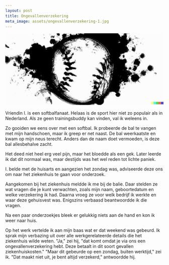 ```yaml
---
layout: post
title: Ongevallenverzekering
meta_image: assets/ongevallenverzekering-1.jpg
---
```


![Dagelijkse dingen in Zwitserland vanuit Nederlands perspectief](assets/ongevallenverzekering-1.jpg)

Vriendin I. is een softbalfanaat. Helaas is de sport hier niet zo populair als in Nederland. Als ze geen trainingsbuddy kan vinden, val ik weleens in.

Zo gooiden we eens over met een softbal. Ik probeerde de bal te vangen met mijn handschoen, maar ik greep er net naast. De bal weerkaatste en kwam op mijn neus terecht. Anders dan de naam doet vermoeden, is deze bal allesbehalve zacht.

Het deed niet heel erg veel pijn, maar het bloedde als een gek. Later leerde ik dat dit normaal was, maar destijds was het wel reden tot lichte paniek.

I. belde met de huisarts en aangezien het zondag was, adviseerde deze ons om naar het ziekenhuis te gaan voor onderzoek.

Aangekomen bij het ziekenhuis meldde ik me bij de balie. Daar stelden ze wat vragen die je kunt verwachten, zoals mijn naam, geboortedatum en welke verzekering ik had. Daarna vroeg ze voor welk bedrijf ik werkte en waar deze gehuisvest was. Enigszins verbaasd beantwoordde ik die vragen.

Na een paar onderzoekjes bleek er gelukkig niets aan de hand en kon ik weer naar huis.

Op het werk vertelde ik aan mijn baas wat er dat weekend was gebeurd. Ik sprak mijn verbazing uit over alle werkgerelateerde details die het ziekenhuis wilde weten. "Ja," zei hij, "dat komt omdat je via ons een ongevallenverzekering hebt. Deze betaalt in dit soort gevallen ziekenhuiskosten." "Maar dit gebeurde op een zondag, buiten werktijd," zei ik. "Dat maakt niet uit, je bent altijd verzekerd," antwoordde hij.
